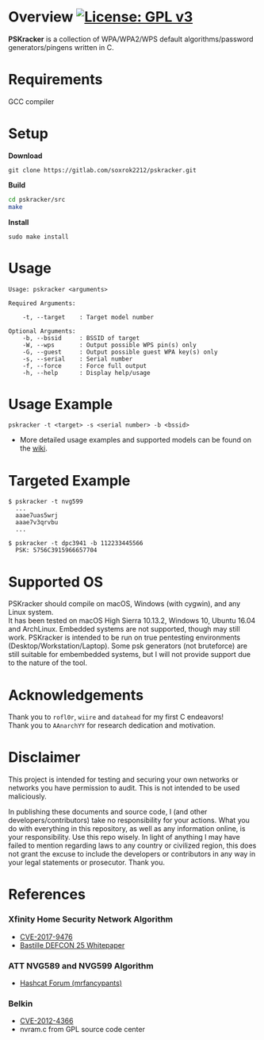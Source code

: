 # Overview [![License: GPL v3](https://img.shields.io/badge/License-GPL%20v3-blue.svg)](https://github.com/soxrok2212/PSKracker/blob/master/LICENSE)

**PSKracker** is a collection of WPA/WPA2/WPS default algorithms/password generators/pingens written in C.

# Requirements

GCC compiler

# Setup

**Download**

`git clone https://gitlab.com/soxrok2212/pskracker.git`

**Build**

```bash
cd pskracker/src
make
```

**Install**

`sudo make install`

# Usage

```
Usage: pskracker <arguments>

Required Arguments:
	
	-t, --target	: Target model number

Optional Arguments:
	-b, --bssid	    : BSSID of target
	-W, --wps	    : Output possible WPS pin(s) only
	-G, --guest	    : Output possible guest WPA key(s) only
	-s, --serial    : Serial number
	-f, --force	    : Force full output
	-h, --help	    : Display help/usage
```

# Usage Example

`pskracker -t <target> -s <serial number> -b <bssid>`
* More detailed usage examples and supported models can be found on the [wiki](https://github.com/soxrok2212/PSKracker/wiki/Attack-Types-and-Supported-Models).

# Targeted Example

```
$ pskracker -t nvg599
  ...
  aaae7uas5wrj
  aaae7v3qrvbu
  ...
```

```
$ pskracker -t dpc3941 -b 112233445566
  PSK: 5756C3915966657704
```

# Supported OS

PSKracker should compile on macOS, Windows (with cygwin), and any Linux system.  
It has been tested on macOS High Sierra 10.13.2, Windows 10, Ubuntu 16.04 and ArchLinux. 
Embedded systems are not supported, though may still work. PSKracker is intended to be run on true pentesting environments (Desktop/Workstation/Laptop). Some psk generators (not bruteforce) are still suitable for embembedded systems, but I will not provide support due to the nature of the tool.

# Acknowledgements

Thank you to `rofl0r`, `wiire` and `datahead` for my first C endeavors!  
Thank you to `AAnarchYY` for research dedication and motivation.

# Disclaimer

This project is intended for testing and securing your own networks or networks you have permission to audit. This is not intended to be used maliciously.

In publishing these documents and source code, I (and other developers/contributors) take no responsibility for your actions. What you do with everything in this repository, as well as any information online, is your responsibility. Use this repo wisely. In light of anything I may have failed to mention regarding laws to any country or civilized region, this does not grant the excuse to include the developers or contributors in any way in your legal statements or prosecutor. Thank you.

# References

### Xfinity Home Security Network Algorithm
* [CVE-2017-9476](https://nvd.nist.gov/vuln/detail/CVE-2017-9476)
* [Bastille DEFCON 25 Whitepaper](https://github.com/BastilleResearch/CableTap/blob/master/doc/pdf/DEFCON-25-Marc-Newlin-CableTap-White-Paper.pdf)

### ATT NVG589 and NVG599 Algorithm
* [Hashcat Forum (mrfancypants)](https://hashcat.net/forum/thread-6170-post-35739.html#pid35739)

### Belkin
* [CVE-2012-4366](https://nvd.nist.gov/vuln/detail/CVE-2012-4366)
* nvram.c from GPL source code center
